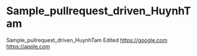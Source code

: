 # Sample_pullrequest_driven_HuynhTam
Sample_pullrequest_driven_HuynhTam
Edited
https://google.com
https://apple.com
